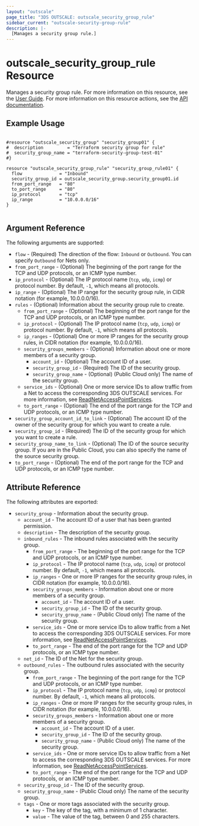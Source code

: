 ```yaml
---
layout: "outscale"
page_title: "3DS OUTSCALE: outscale_security_group_rule"
sidebar_current: "outscale-security-group-rule"
description: |-
  [Manages a security group rule.]
---
```


# outscale_security_group_rule Resource

Manages a security group rule.
For more information on this resource, see the [User Guide](https://wiki.outscale.net/display/EN/About+Security+Group+Rules).
For more information on this resource actions, see the [API documentation](https://docs-beta.outscale.com/#3ds-outscale-api-securitygrouprule).

## Example Usage

```hcl

#resource "outscale_security_group" "security_group01" {
#  description         = "Terraform security group for rule"
#  security_group_name = "terraform-security-group-test-01"
#}

resource "outscale_security_group_rule" "security_group_rule01" {
  flow              = "Inbound"
  security_group_id = outscale_security_group.security_group01.id
  from_port_range   = "80"
  to_port_range     = "80"
  ip_protocol       = "tcp"
  ip_range          = "10.0.0.0/16"
}


```

## Argument Reference

The following arguments are supported:

* `flow` - (Required) The direction of the flow: `Inbound` or `Outbound`. You can specify `Outbound` for Nets only.
* `from_port_range` - (Optional) The beginning of the port range for the TCP and UDP protocols, or an ICMP type number.
* `ip_protocol` - (Optional) The IP protocol name (`tcp`, `udp`, `icmp`) or protocol number. By default, `-1`, which means all protocols.
* `ip_range` - (Optional) The IP range for the security group rule, in CIDR notation (for example, 10.0.0.0/16).
* `rules` - (Optional) Information about the security group rule to create.
  * `from_port_range` - (Optional) The beginning of the port range for the TCP and UDP protocols, or an ICMP type number.
  * `ip_protocol` - (Optional) The IP protocol name (`tcp`, `udp`, `icmp`) or protocol number. By default, `-1`, which means all protocols.
  * `ip_ranges` - (Optional) One or more IP ranges for the security group rules, in CIDR notation (for example, 10.0.0.0/16).
  * `security_groups_members` - (Optional) Information about one or more members of a security group.
    * `account_id` - (Optional) The account ID of a user.
    * `security_group_id` - (Required) The ID of the security group.
    * `security_group_name` - (Optional) (Public Cloud only) The name of the security group.
  * `service_ids` - (Optional) One or more service IDs to allow traffic from a Net to access the corresponding 3DS OUTSCALE services. For more information, see [ReadNetAccessPointServices](https://docs-beta.outscale.com/#readnetaccesspointservices).
  * `to_port_range` - (Optional) The end of the port range for the TCP and UDP protocols, or an ICMP type number.
* `security_group_account_id_to_link` - (Optional) The account ID of the owner of the security group for which you want to create a rule.
* `security_group_id` - (Required) The ID of the security group for which you want to create a rule.
* `security_group_name_to_link` - (Optional) The ID of the source security group. If you are in the Public Cloud, you can also specify the name of the source security group.
* `to_port_range` - (Optional) The end of the port range for the TCP and UDP protocols, or an ICMP type number.

## Attribute Reference

The following attributes are exported:

* `security_group` - Information about the security group.
  * `account_id` - The account ID of a user that has been granted permission.
  * `description` - The description of the security group.
  * `inbound_rules` - The inbound rules associated with the security group.
    * `from_port_range` - The beginning of the port range for the TCP and UDP protocols, or an ICMP type number.
    * `ip_protocol` - The IP protocol name (`tcp`, `udp`, `icmp`) or protocol number. By default, `-1`, which means all protocols.
    * `ip_ranges` - One or more IP ranges for the security group rules, in CIDR notation (for example, 10.0.0.0/16).
    * `security_groups_members` - Information about one or more members of a security group.
      * `account_id` - The account ID of a user.
      * `security_group_id` - The ID of the security group.
      * `security_group_name` - (Public Cloud only) The name of the security group.
    * `service_ids` - One or more service IDs to allow traffic from a Net to access the corresponding 3DS OUTSCALE services. For more information, see [ReadNetAccessPointServices](https://docs-beta.outscale.com/#readnetaccesspointservices).
    * `to_port_range` - The end of the port range for the TCP and UDP protocols, or an ICMP type number.
  * `net_id` - The ID of the Net for the security group.
  * `outbound_rules` - The outbound rules associated with the security group.
    * `from_port_range` - The beginning of the port range for the TCP and UDP protocols, or an ICMP type number.
    * `ip_protocol` - The IP protocol name (`tcp`, `udp`, `icmp`) or protocol number. By default, `-1`, which means all protocols.
    * `ip_ranges` - One or more IP ranges for the security group rules, in CIDR notation (for example, 10.0.0.0/16).
    * `security_groups_members` - Information about one or more members of a security group.
      * `account_id` - The account ID of a user.
      * `security_group_id` - The ID of the security group.
      * `security_group_name` - (Public Cloud only) The name of the security group.
    * `service_ids` - One or more service IDs to allow traffic from a Net to access the corresponding 3DS OUTSCALE services. For more information, see [ReadNetAccessPointServices](https://docs-beta.outscale.com/#readnetaccesspointservices).
    * `to_port_range` - The end of the port range for the TCP and UDP protocols, or an ICMP type number.
  * `security_group_id` - The ID of the security group.
  * `security_group_name` - (Public Cloud only) The name of the security group.
  * `tags` - One or more tags associated with the security group.
    * `key` - The key of the tag, with a minimum of 1 character.
    * `value` - The value of the tag, between 0 and 255 characters.
